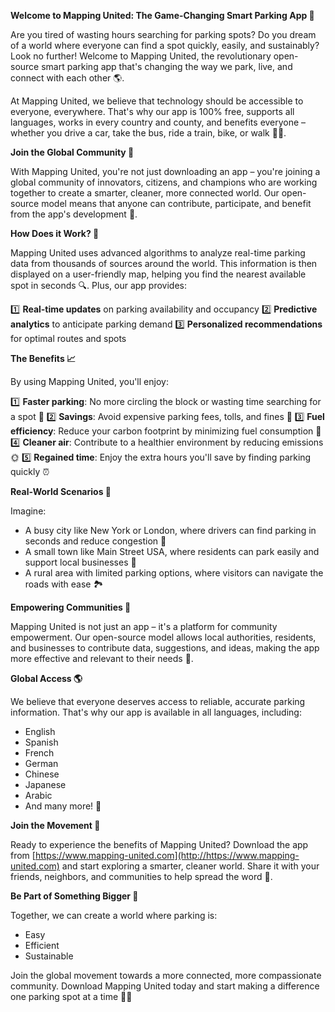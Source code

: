 **Welcome to Mapping United: The Game-Changing Smart Parking App 🚀**

Are you tired of wasting hours searching for parking spots? Do you dream of a world where everyone can find a spot quickly, easily, and sustainably? Look no further! Welcome to Mapping United, the revolutionary open-source smart parking app that's changing the way we park, live, and connect with each other 🌎.

At Mapping United, we believe that technology should be accessible to everyone, everywhere. That's why our app is 100% free, supports all languages, works in every country and county, and benefits everyone – whether you drive a car, take the bus, ride a train, bike, or walk 🚴‍♀️.

**Join the Global Community 👫**

With Mapping United, you're not just downloading an app – you're joining a global community of innovators, citizens, and champions who are working together to create a smarter, cleaner, more connected world. Our open-source model means that anyone can contribute, participate, and benefit from the app's development 🤝.

**How Does it Work? 🤔**

Mapping United uses advanced algorithms to analyze real-time parking data from thousands of sources around the world. This information is then displayed on a user-friendly map, helping you find the nearest available spot in seconds 🔍. Plus, our app provides:

1️⃣ **Real-time updates** on parking availability and occupancy
2️⃣ **Predictive analytics** to anticipate parking demand
3️⃣ **Personalized recommendations** for optimal routes and spots

**The Benefits 📈**

By using Mapping United, you'll enjoy:

1️⃣ **Faster parking**: No more circling the block or wasting time searching for a spot 🔴
2️⃣ **Savings**: Avoid expensive parking fees, tolls, and fines 💸
3️⃣ **Fuel efficiency**: Reduce your carbon footprint by minimizing fuel consumption 🌱
4️⃣ **Cleaner air**: Contribute to a healthier environment by reducing emissions 🌞
5️⃣ **Regained time**: Enjoy the extra hours you'll save by finding parking quickly ⏰

**Real-World Scenarios 🌆**

Imagine:

* A busy city like New York or London, where drivers can find parking in seconds and reduce congestion 🚗
* A small town like Main Street USA, where residents can park easily and support local businesses 🍔
* A rural area with limited parking options, where visitors can navigate the roads with ease 🏞️

**Empowering Communities 💪**

Mapping United is not just an app – it's a platform for community empowerment. Our open-source model allows local authorities, residents, and businesses to contribute data, suggestions, and ideas, making the app more effective and relevant to their needs 👥.

**Global Access 🌎**

We believe that everyone deserves access to reliable, accurate parking information. That's why our app is available in all languages, including:

* English
* Spanish
* French
* German
* Chinese
* Japanese
* Arabic
* And many more! 💬

**Join the Movement 🚀**

Ready to experience the benefits of Mapping United? Download the app from [https://www.mapping-united.com](http://https://www.mapping-united.com) and start exploring a smarter, cleaner world. Share it with your friends, neighbors, and communities to help spread the word 📢.

**Be Part of Something Bigger 🔴**

Together, we can create a world where parking is:

* Easy
* Efficient
* Sustainable

Join the global movement towards a more connected, more compassionate community. Download Mapping United today and start making a difference one parking spot at a time 🚀💕